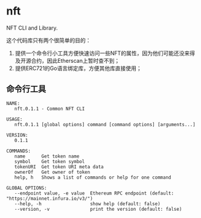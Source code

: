 # nft
NFT CLI and Library.

这个代码库只有两个很简单的目的：
1. 提供一个命令行小工具方便快速访问一些NFT的属性，因为他们可能还没来得及开源合约，因此Etherscan上暂时查不到；
2. 提供ERC721的Go语言绑定库，方便其他库直接使用；

## 命令行工具

```shell
NAME:
   nft.0.1.1 - Common NFT CLI

USAGE:
   nft.0.1.1 [global options] command [command options] [arguments...]

VERSION:
   0.1.1

COMMANDS:
   name      Get token name
   symbol    Get token symbol
   tokenURI  Get token URI meta data
   ownerOf   Get owner of token
   help, h   Shows a list of commands or help for one command

GLOBAL OPTIONS:
   --endpoint value, -e value  Ethereum RPC endpoint (default: "https://mainnet.infura.io/v3/")
   --help, -h                  show help (default: false)
   --version, -v               print the version (default: false)
```
